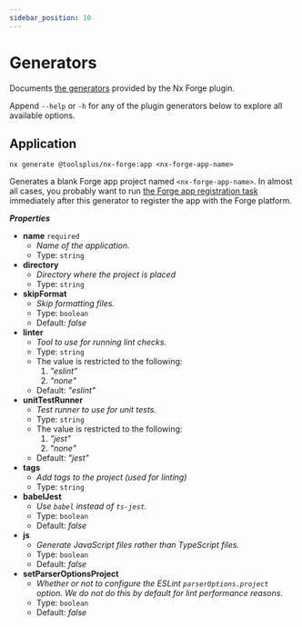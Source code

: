 ```yaml
---
sidebar_position: 10
---
```


# Generators

Documents [the generators](https://nx.dev/features/generate-code) provided by the Nx Forge plugin.

Append `--help` or `-h` for any of the plugin generators below to explore all available options.

## Application

```shell
nx generate @toolsplus/nx-forge:app <nx-forge-app-name>
```

Generates a blank Forge app project named `<nx-forge-app-name>`. In almost all cases, you probably want to run [the Forge app registration task](executors.md#register) immediately after this generator to register the app with the Forge platform.

**_Properties_**

- <b id="#NxForgeApplicationGenerator/properties/name">name</b> `required`
  - _Name of the application._
  - Type: `string`
- <b id="#NxForgeApplicationGenerator/properties/directory">directory</b>
  - _Directory where the project is placed_
  - Type: `string`
- <b id="#NxForgeApplicationGenerator/properties/skipFormat">skipFormat</b>
  - _Skip formatting files._
  - Type: `boolean`
  - Default: _false_
- <b id="#NxForgeApplicationGenerator/properties/linter">linter</b>
  - _Tool to use for running lint checks._
  - Type: `string`
  - The value is restricted to the following:
    1. _"eslint"_
    2. _"none"_
  - Default: _"eslint"_
- <b id="#NxForgeApplicationGenerator/properties/unitTestRunner">unitTestRunner</b>
  - _Test runner to use for unit tests._
  - Type: `string`
  - The value is restricted to the following:
    1. _"jest"_
    2. _"none"_
  - Default: _"jest"_
- <b id="#NxForgeApplicationGenerator/properties/tags">tags</b>
  - _Add tags to the project (used for linting)_
  - Type: `string`
- <b id="#NxForgeApplicationGenerator/properties/babelJest">babelJest</b>
  - _Use `babel` instead of `ts-jest`._
  - Type: `boolean`
  - Default: _false_
- <b id="#NxForgeApplicationGenerator/properties/js">js</b>
  - _Generate JavaScript files rather than TypeScript files._
  - Type: `boolean`
  - Default: _false_
- <b id="#NxForgeApplicationGenerator/properties/setParserOptionsProject">setParserOptionsProject</b>
  - _Whether or not to configure the ESLint `parserOptions.project` option. We do not do this by default for lint performance reasons._
  - Type: `boolean`
  - Default: _false_
